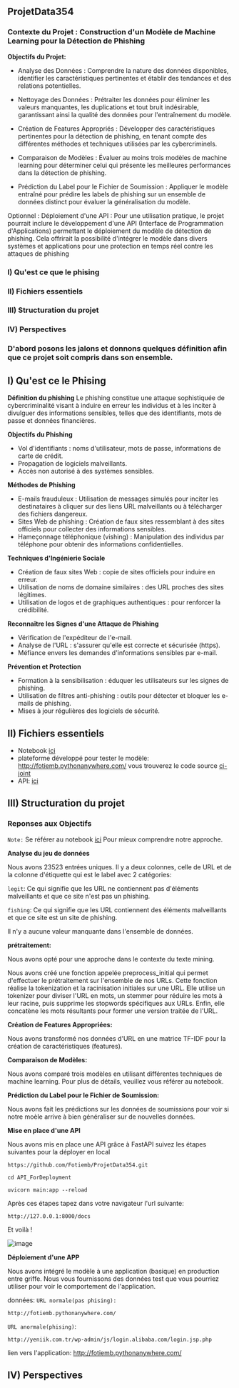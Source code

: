 ## ProjetData354

### **Contexte du Projet : Construction d'un Modèle de Machine Learning pour la Détection de Phishing**


**Objectifs du Projet:**

- Analyse des Données : Comprendre la nature des données disponibles, identifier les caractéristiques pertinentes et établir des tendances et des relations potentielles.
  
- Nettoyage des Données : Prétraiter les données pour éliminer les valeurs manquantes, les duplications et tout bruit indésirable, garantissant ainsi la qualité des données pour l'entraînement du modèle.
  
- Création de Features Appropriés : Développer des caractéristiques pertinentes pour la détection de phishing, en tenant compte des différentes méthodes et techniques utilisées par les cybercriminels.
  
- Comparaison de Modèles : Évaluer au moins trois modèles de machine learning pour déterminer celui qui présente les meilleures performances dans la détection de phishing.
  
- Prédiction du Label pour le Fichier de Soumission : Appliquer le modèle entraîné pour prédire les labels de phishing sur un ensemble de données distinct pour évaluer la généralisation du modèle.

Optionnel : Déploiement d'une API :
Pour une utilisation pratique, le projet pourrait inclure le développement d'une API (Interface de Programmation d'Applications) permettant le déploiement du modèle de détection de phishing. Cela offrirait la possibilité d'intégrer le modèle dans divers systèmes et applications pour une protection en temps réel contre les attaques de phishing

### I)   Qu'est ce que le phising
### II)  Fichiers essentiels
### III) Structuration du projet
### IV)  Perspectives


### D'abord posons les jalons et donnons quelques définition afin que ce projet soit compris dans son ensemble.

## I) Qu'est ce le Phising

**Définition du phishing** 
Le phishing constitue une attaque sophistiquée de cybercriminalité visant à induire en erreur les individus et à les inciter à divulguer des informations sensibles, telles que des identifiants, mots de passe et données financières.

**Objectifs du Phishing**

- Vol d'identifiants : noms d'utilisateur, mots de passe, informations de carte de crédit.
- Propagation de logiciels malveillants.
- Accès non autorisé à des systèmes sensibles.

**Méthodes de Phishing**
- E-mails frauduleux : Utilisation de messages simulés pour inciter les destinataires à cliquer sur des liens URL malveillants ou à télécharger des fichiers dangereux.
- Sites Web de phishing : Création de faux sites ressemblant à des sites officiels pour collecter des informations sensibles.
- Hameçonnage téléphonique (vishing) : Manipulation des individus par téléphone pour obtenir des informations confidentielles.

**Techniques d'Ingénierie Sociale**

- Création de faux sites Web : copie de sites officiels pour induire en erreur.
- Utilisation de noms de domaine similaires : des URL proches des sites légitimes.
- Utilisation de logos et de graphiques authentiques : pour renforcer la crédibilité.

**Reconnaître les Signes d'une Attaque de Phishing**

- Vérification de l'expéditeur de l'e-mail.
- Analyse de l'URL : s'assurer qu'elle est correcte et sécurisée (https).
- Méfiance envers les demandes d'informations sensibles par e-mail.

**Prévention et Protection**

- Formation à la sensibilisation : éduquer les utilisateurs sur les signes de phishing.
- Utilisation de filtres anti-phishing : outils pour détecter et bloquer les e-mails de phishing.
- Mises à jour régulières des logiciels de sécurité.

## II)  Fichiers essentiels

- Notebook [ici](https://github.com/Fotiemb/ProjetData354/blob/main/DetectionDePhising.ipynb)
- plateforme développé pour tester le modèle: http://fotiemb.pythonanywhere.com/ vous trouverez le code source [ci-joint](https://github.com/Fotiemb/ProjetData354/tree/main/PhinsingPredictWeb)
- API: [ici](https://github.com/Fotiemb/ProjetData354/tree/main/API_ForDeployment)

## III) Structuration du projet

### Reponses aux Objectifs

`Note:` Se référer au notebook [ici](https://github.com/Fotiemb/ProjetData354/blob/main/DetectionDePhising.ipynb) Pour mieux comprendre notre approche.

  **Analyse du jeu de données**
  
  Nous avons 23523 entrées uniques. Il y a deux colonnes, celle de URL et de la colonne d'étiquette qui est le label avec 2 catégories:
  
  `legit`: Ce qui signifie que les URL ne contiennent pas d'éléments malveillants et que ce site n'est pas un phishing.
  
  `fishing`: Ce qui signifie que les URL contiennent des éléments malveillants et que ce site est un site de phishing.

Il n'y a aucune valeur manquante dans l'ensemble de données.

 
  **prétraitement:**
  
  Nous avons opté pour une approche dans le contexte du texte mining.

Nous avons créé une fonction appelée preprocess_initial qui permet d'effectuer le prétraitement sur l'ensemble de nos URLs. Cette fonction réalise la tokenization et la racinisation initiales sur une URL. Elle utilise un tokenizer pour diviser l'URL en mots, un stemmer pour réduire les mots à leur racine, puis supprime les stopwords spécifiques aux URLs. Enfin, elle concatène les mots résultants pour former une version traitée de l'URL.

  **Création de Features Appropriées:**

Nous avons transformé nos données d'URL en une matrice TF-IDF pour la création de caractéristiques (features).

**Comparaison de Modèles:**

Nous avons comparé trois modèles en utilisant différentes techniques de machine learning. Pour plus de détails, veuillez vous référer au notebook.

**Prédiction du Label pour le Fichier de Soumission:**

Nous avons fait les prédictions sur les données de soumissions pour voir si notre moèle arrive à bien généraliser sur de nouvelles données.

**Mise en place d'une API**

Nous avons mis en place une API grâce à FastAPI suivez les étapes suivantes pour la déployer en local

```
https://github.com/Fotiemb/ProjetData354.git
```
```
cd API_ForDeployment
```

```
uvicorn main:app --reload
```
Après ces étapes tapez dans votre navigateur l'url suivante:

```
http://127.0.0.1:8000/docs
```
Et voilà !

![image](https://github.com/Fotiemb/ProjetData354/assets/99336213/0ee8bc65-ff87-447b-bcef-7b21a240debe)


**Déploiement d'une APP**

Nous avons intégré le modèle à une application (basique) en production entre griffe.
Nous vous fournissons des données test que vous pourriez utiliser pour voir le comportement de l'application.

données:
`URL normale(pas phising):` 
```
http://fotiemb.pythonanywhere.com/
```
`URL anormale(phising)`: 
```
http://yeniik.com.tr/wp-admin/js/login.alibaba.com/login.jsp.php
```

lien vers l'application: http://fotiemb.pythonanywhere.com/

## IV)  Perspectives



